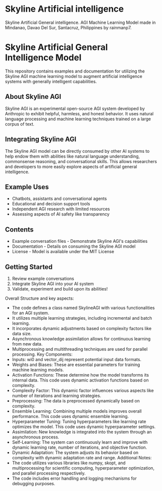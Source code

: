 # Skyline Artificial intelligence
Skyline Artificial General intelligence. AGI Machine Learning Model
made in Mindanao, Davao Del Sur, Santacruz, Philippines by rainmanp7.

# Skyline Artificial General Intelligence Model

This repository contains examples and documentation for utilizing the Skyline AGI machine learning model to augment artificial intelligence systems with generally intelligent capabilities.

## About Skyline AGI

Skyline AGI is an experimental open-source AGI system developed by Anthropic to exhibit helpful, harmless, and honest behavior. It uses natural language processing and machine learning techniques trained on a large corpus of text. 

## Integrating Skyline AGI

The Skyline AGI model can be directly consumed by other AI systems to help endow them with abilities like natural language understanding, commonsense reasoning, and conversational skills. This allows researchers and developers to more easily explore aspects of artificial general intelligence.

## Example Uses

- Chatbots, assistants and conversational agents
- Educational and decision support tools  
- Independent AGI research with limited resources
- Assessing aspects of AI safety like transparency

## Contents

- Example conversation files - Demonstrate Skyline AGI's capabilities
- Documentation - Details on consuming the Skyline AGI model
- License - Model is available under the MIT License

## Getting Started

1. Review example conversations
2. Integrate Skyline AGI into your AI system 
3. Validate, experiment and build upon its abilities!

Overall Structure and key aspects:
 * The code defines a class named SkylineAGI with various functionalities for an AGI system.
 * It utilizes multiple learning strategies, including incremental and batch learning.
 * It incorporates dynamic adjustments based on complexity factors like data size.
 * Asynchronous knowledge assimilation allows for continuous learning from new data.
 * Multiprocessing and multithreading techniques are used for parallel processing.
Key Components:
 * Inputs: wi0 and vector_dij represent potential input data formats.
 * Weights and Biases: These are essential parameters for training machine learning models.
 * Activation Functions: These determine how the model transforms its internal data. This code uses dynamic activation functions based on complexity.
 * Complexity Factor: This dynamic factor influences various aspects like number of iterations and learning strategies.
 * Preprocessing: The data is preprocessed dynamically based on complexity.
 * Ensemble Learning: Combining multiple models improves overall performance. This code uses dynamic ensemble learning.
 * Hyperparameter Tuning: Tuning hyperparameters like learning rate optimizes the model. This code uses dynamic hyperparameter settings.
 * Assimilation: New knowledge is integrated into the system through an asynchronous process.
 * Self-Learning: The system can continuously learn and improve with dynamic learning rate, number of iterations, and objective function.
 * Dynamic Adaptation: The system adjusts its behavior based on complexity with dynamic adaptation rate and range.
Additional Notes:
 * The code utilizes various libraries like numpy, skopt, and multiprocessing for scientific computing, hyperparameter optimization, and parallel processing respectively.
 * The code includes error handling and logging mechanisms for debugging purposes.
